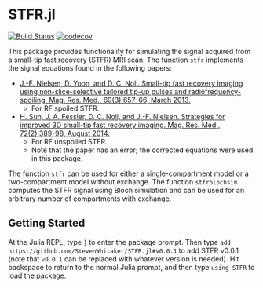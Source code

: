 # STFR.jl

[![Build Status](https://travis-ci.org/StevenWhitaker/STFR.jl.svg?branch=master)](https://tracis-ci.org/StevenWhitaker/STFR.jl)
[![codecov](https://codecov.io/gh/StevenWhitaker/STFR.jl/branch/master/graph/badge.svg)](https://codecov.io/gh/StevenWhitaker/STFR.jl)

This package provides functionality for simulating the signal acquired from a small-tip fast recovery (STFR) MRI scan. The function `stfr` implements the signal equations found in the following papers:

- [J.-F. Nielsen, D. Yoon, and D. C. Noll. Small-tip fast recovery imaging using non-slice-selective tailored tip-up pulses and radiofrequency-spoiling. Mag. Res. Med., 69(3):657-66, March 2013.](https://onlinelibrary.wiley.com/doi/full/10.1002/mrm.24289)
    - For RF spoiled STFR.
- [H. Sun, J. A. Fessler, D. C. Noll, and J.-F. Nielsen. Strategies for improved 3D small-tip fast recovery imaging. Mag. Res. Med., 72(2):389-98, August 2014.](https://onlinelibrary.wiley.com/doi/abs/10.1002/mrm.24947)
    - For RF unspoiled STFR.
    - Note that the paper has an error; the corrected equations were used in this package.

The function `stfr` can be used for either a single-compartment model or a two-compartment model without exchange. The function `stfrblochsim` computes the STFR signal using Bloch simulation and can be used for an arbitrary number of compartments with exchange.

## Getting Started
At the Julia REPL, type `]` to enter the package prompt. Then type `add https://github.com/StevenWhitaker/STFR.jl#v0.0.1` to add STFR v0.0.1 (note that `v0.0.1` can be replaced with whatever version is needed). Hit backspace to return to the normal Julia prompt, and then type `using STFR` to load the package.
